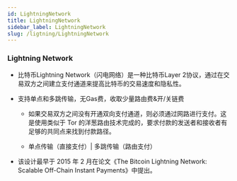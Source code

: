 ```yaml
---
id: LightningNetwork
title: LightningNetwork
sidebar_label: LightningNetwork
slug: /ligtning/LightningNetwork
---
```


### Lightning Network

- 比特币Lightning Network（闪电网络）是一种比特币Layer 2协议，通过在交易双方之间建立支付通道来提高比特币的交易速度和隐私性。

- 支持单点和多跳传输，无Gas费，收取少量路由费&开/关链费

	- 如果交易双方之间没有开通双向支付通道，则必须通过网路进行支付。这是使用类似于 Tor 的洋葱路由技术完成的，要求付款的发送者和接收者有足够的共同点来找到付款路径。

	- 单点传输（直接支付）|  多跳传输（路由支付）

- 该设计最早于 2015 年 2 月在论文《The Bitcoin Lightning Network: Scalable Off-Chain Instant Payments》中提出。

